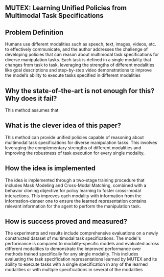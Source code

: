 ## MUTEX: Learning Unified Policies from Multimodal Task Specifications

## Problem Definition
Humans use different modalities such as speech, text, images, videos, etc. to effectively communicate, and the author addresses the challenge of developing policies that can reason about multimodal task specifications for diverse manipulation tasks. Each task is defined in a single modality that changes from task to task, leveraging the strengths of different modalities like goal descriptions and step-by-step video demonstrations to improve the model’s ability to execute tasks specified in different modalities

## Why the state-of-the-art is not enough for this? Why does it fail?
This method assumes that 

## What is the clever idea of this paper?
This method can provide unified policies capable of reasoning about multimodal task specifications for diverse manipulation tasks. This involves leveraging the complementary strengths of different modalities and improving the robustness of task execution for every single modality.

## How the idea is implemented
The idea is implemented through a two-stage training procedure that includes Mask Modeling and Cross-Modal Matching, combined with a behavior cloning objective for policy learning to foster cross-modal interactions. This improves each modality with information from the information-denser one to ensure the learned representation contains relevant information for the agent to perform the manipulation task.
##  How is success proved and measured?
The experiments and results include comprehensive evaluations on a newly constructed dataset of multimodal task specifications. The model's performance is compared to modality-specific models and evaluated across different modalities to demonstrate the improved performance over methods trained specifically for any single modality. This includes evaluating the task specification representations learned by MUTEX and its ability to execute tasks with a single specification in any of the learned modalities or with multiple specifications in several of the modalities
